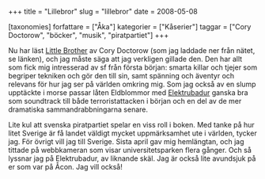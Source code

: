 +++
title = "Lillebror"
slug = "lillebror"
date = 2008-05-08

[taxonomies]
forfattare = ["Åka"]
kategorier = ["Kåserier"]
taggar = ["Cory Doctorow", "böcker", "musik", "piratpartiet"]
+++

Nu har läst [Little Brother](http://craphound.com/littlebrother) av Cory Doctorow (som jag laddade ner från nätet, se länken), och jag måste säga att jag verkligen gillade den. Den har allt som fick mig intresserad av sf från första början: smarta killar och tjejer som begriper tekniken och gör den till sin, samt spänning och äventyr och relevans för hur jag ser på världen omkring mig. Som jag också av en slump upptäckte i morse passar låten Eldblommor med [Elektrubadur](https://www.jamendo.com/artist/4363/elektrubadur) ganska bra som soundtrack till både terroristattacken i början och en del av de mer dramatiska sammandrabbningarna senare.

Lite kul att svenska piratpartiet spelar en viss roll i boken. Med tanke på hur litet Sverige är få landet väldigt mycket uppmärksamhet ute i världen, tycker jag.  För övrigt vill jag till Sverige. Sista april gav mig hemlängtan, och jag tittade på webbkameran som visar universitetsparken flera gånger. Och så lyssnar jag på Elektrubadur, av liknande skäl. Jag är också lite avundsjuk på er som var på Åcon. Jag vill också!

